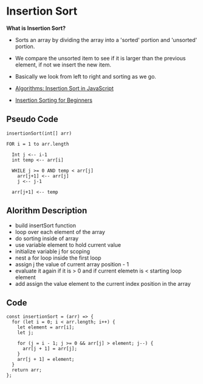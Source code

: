 # Insertion Sort 

**What is Insertion Sort?**
* Sorts an array by dividing the array into a 'sorted' portion and 'unsorted' portion.
* We compare the unsorted item to see if it is larger than the previous element, if not we insert the new item.
* Basically we look from left to right and sorting as we go.

* [Algorithms: Insertion Sort in JavaScript](https://www.youtube.com/watch?v=zX-fbQ9a9Dg&feature=youtu.be)
* [Insertion Sorting for Beginners](https://dev.to/ryan_dunton/insertion-sorting-for-beginners-in-js------fkg)


## Pseudo Code
```
insertionSort(int[] arr) 

FOR i = 1 to arr.length

  Int j <-- i-1
  int temp <-- arr[i]

  WHILE j >= 0 AND temp < arr[j]
    arr[j+1] <-- arr[j]
    j <-- j-1

  arr[j+1] <-- temp
```

## Alorithm Description
* build insertSort function
* loop over each element of the array
* do sorting inside of array
* use variable element to hold current value
* initialize variable j for scoping
* nest a for loop inside the first loop
* assign j the value of current array position - 1
* evaluate it again if it is > 0 and if current elemetn is < starting loop element
* add assign the value element to the current index position in the array

## Code
```
const insertionSort = (arr) => {
  for (let i = 0; i < arr.length; i++) {
    let element = arr[i];
    let j;

    for (j = i - 1; j >= 0 && arr[j] > element; j--) {
      arr[j + 1] = arr[j];
    }
    arr[j + 1] = element;
  }
  return arr;
};
```

